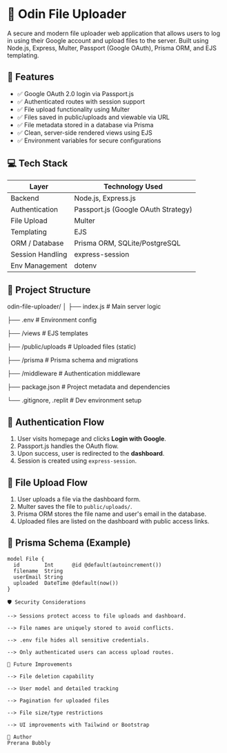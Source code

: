# 🔐 Odin File Uploader

A secure and modern file uploader web application that allows users to log in using their Google account and upload files to the server. Built using Node.js, Express, Multer, Passport (Google OAuth), Prisma ORM, and EJS templating.



## 🚀 Features

- ✅ Google OAuth 2.0 login via Passport.js
- ✅ Authenticated routes with session support
- ✅ File upload functionality using Multer
- ✅ Files saved in public/uploads and viewable via URL
- ✅ File metadata stored in a database via Prisma
- ✅ Clean, server-side rendered views using EJS
- ✅ Environment variables for secure configurations



## 💻 Tech Stack

| Layer            | Technology Used                     |
|------------------|-------------------------------------|
| Backend          | Node.js, Express.js                 |
| Authentication   | Passport.js (Google OAuth Strategy) |
| File Upload      | Multer                              |
| Templating       | EJS                                 |
| ORM / Database   | Prisma ORM, SQLite/PostgreSQL       |
| Session Handling | express-session                     |
| Env Management   | dotenv                              |



## 📂 Project Structure

odin-file-uploader/
│
├── index.js # Main server logic

├── .env # Environment config

├── /views # EJS templates

├── /public/uploads # Uploaded files (static)

├── /prisma # Prisma schema and migrations

├── /middleware # Authentication middleware

├── package.json # Project metadata and dependencies

└── .gitignore, .replit # Dev environment setup



## 🔐 Authentication Flow

1. User visits homepage and clicks **Login with Google**.
2. Passport.js handles the OAuth flow.
3. Upon success, user is redirected to the **dashboard**.
4. Session is created using `express-session`.



## 📁 File Upload Flow

1. User uploads a file via the dashboard form.
2. Multer saves the file to `public/uploads/`.
3. Prisma ORM stores the file name and user's email in the database.
4. Uploaded files are listed on the dashboard with public access links.



## 🧠 Prisma Schema (Example)

```prisma
model File {
  id        Int      @id @default(autoincrement())
  filename  String
  userEmail String
  uploaded  DateTime @default(now())
}

🛡️ Security Considerations

--> Sessions protect access to file uploads and dashboard.

--> File names are uniquely stored to avoid conflicts.

--> .env file hides all sensitive credentials.

--> Only authenticated users can access upload routes.

📌 Future Improvements

--> File deletion capability

--> User model and detailed tracking

--> Pagination for uploaded files

--> File size/type restrictions

--> UI improvements with Tailwind or Bootstrap

👤 Author
Prerana Bubbly


